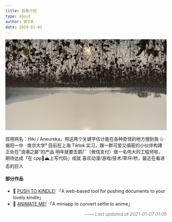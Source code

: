 ```yaml
---
title: 自我介绍
type: about
author: 郭2滨
date: 2020-01-03
---
```


![杭州西湖](assets/index/杭州西湖.png)

现用网名：Hiki / Aneureka，用这两个关键字估计能在各种奇怪的地方搜到我 🤐
揭阳一中 · 南京大学²
目前在上海 Tiktok 实习，跟一群可爱又缜密的小伙伴构建正处在“浪潮之巅”的产品
明年就要去鹅厂（微信支付）做一名伟大的工程师啦，期待达成「在 cpp💩🏔️上写代码」成就
喜欢动漫/游戏/技术/草坪/桥，最近在看进击的巨人

#### 部分作品
- 📘 [PUSH TO KINDLE!](https://tokindle.top/) 「A web-based tool for pushing documents to your lovely kindle」
- 🍭 [ANIMATE ME!](https://github.com/Aneureka/animate-me) 「A miniapp to convert selfie to anime」

<div style="float:right; font-style:italic; color:gray;">—— Last updated at 2021-01-07 01:05</div>















